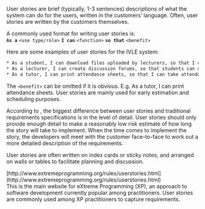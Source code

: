 User stories are brief (typically, 1-3 sentences) descriptions of what the system can do for the users, 
written in the customers’ language. Often, user stories are written by the customers themselves.

A commonly used format for writing user stories is:<br> 
**`As a`** `<use type/role>` **`I can`** `<function>` **`so that`** `<benefit>`

Here are some examples of user stories for the IVLE system:
```bat
* As a student, I can download files uploaded by lecturers, so that I can get my own copy of the files.
* As a lecturer, I can create discussion forums, so that students can discuss things online.
* As a tutor, I can print attendance sheets, so that I can take attendance during the class.
```

The `<benefit>` can be omitted if it is obvious. E.g. As a tutor, I can print attendance sheets.
User stories are mainly used for early estimation and scheduling purposes. 

According to <ref xp-website/>, the biggest difference between user stories and traditional requirements specifications 
is in the level of detail. User stories should only provide enough detail to make a reasonably low risk 
estimate of how long the story will take to implement. When the time comes to implement the story, 
the developers will meet with the customer face-to-face  to work out a more detailed description of the requirements.

User stories are often written on index cards or sticky notes, and arranged on walls or tables to facilitate 
planning and discussion. 

<seg xp-website sup>
[http://www.extremeprogramming.org/rules/userstories.html](http://www.extremeprogramming.org/rules/userstories.html)<br> 
This is the main website for eXtreme Programming (XP), an approach to software development currently popular 
among practitioners. User stories are commonly used among XP practitioners to capture requirements.
</seg>
